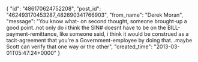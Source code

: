  {
   "id": "486170624752208",
   "post_id": "462493170453287_482690341766903",
   "from_name": "Derek Moran",
   "message": "You know what- on second thought, someone brought-up a good point..not only do i think the SIN# doesnt have to be on the BILL-payment-remittance, like someone said, i think it would be construed as a tacit-agreement that you're a Government-employee by doing that...maybe Scott can verify that one way or the other",
   "created_time": "2013-03-01T05:47:24+0000"
 }
